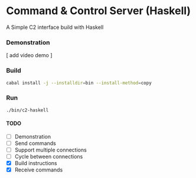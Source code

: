 # Command & Control Server (Haskell)
A Simple C2 interface build with Haskell

### Demonstration
[ add video demo ]

### Build
```bash
cabal install -j --installdir=bin --install-method=copy
```

### Run
```bash
./bin/c2-haskell
```

#### TODO
- [ ] Demonstration
- [ ] Send commands
- [ ] Support multiple connections
- [ ] Cycle between connections
- [x] Build instructions
- [x] Receive commands
